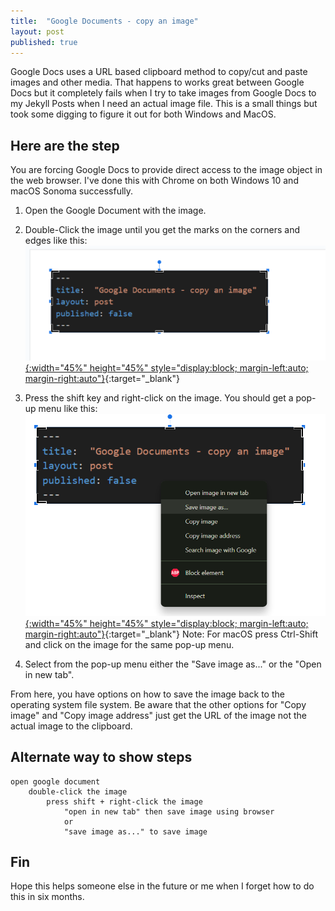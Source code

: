 ```yaml
---
title:  "Google Documents - copy an image"
layout: post
published: true
---
```


Google Docs uses a URL based clipboard method to copy/cut and paste images and other media. That happens to works great between Google Docs but it completely fails when I try to take images from Google Docs to my Jekyll Posts when I need an actual image file. This is a small things but took some digging to figure it out for both Windows and MacOS.

<!-- excerpt-end -->

## Here are the step

You are forcing Google Docs to provide direct access to the image object in the web browser. I've done this with Chrome on both Windows 10 and macOS Sonoma successfully.

1. Open the Google Document with the image.

2. Double-Click the image until you get the marks on the corners and edges like this:
[![gdoc image](/assets/images/gdoc-image-copy-001.png "gdoc image"){:width="45%" height="45%" style="display:block; margin-left:auto; margin-right:auto"}](/assets/images/gdoc-image-copy-001.png){:target="_blank"}

3. Press the shift key and right-click on the image. You should get a pop-up menu like this:
[![gdoc popup](/assets/images/gdoc-image-copy-002.png "gdoc popup"){:width="45%" height="45%" style="display:block; margin-left:auto; margin-right:auto"}](/assets/images/gdoc-image-copy-002.png){:target="_blank"}
Note: For macOS press Ctrl-Shift and click on the image for the same pop-up menu.

4. Select from the pop-up menu either the "Save image as..." or the "Open in new tab".

From here, you have options on how to save the image back to the operating system file system. Be aware that the other options for "Copy image" and "Copy image address" just get the URL of the image not the actual image to the clipboard.

## Alternate way to show steps

```text
open google document
    double-click the image
        press shift + right-click the image
            "open in new tab" then save image using browser
            or
            "save image as..." to save image
```

## Fin

Hope this helps someone else in the future or me when I forget how to do this in six months.

